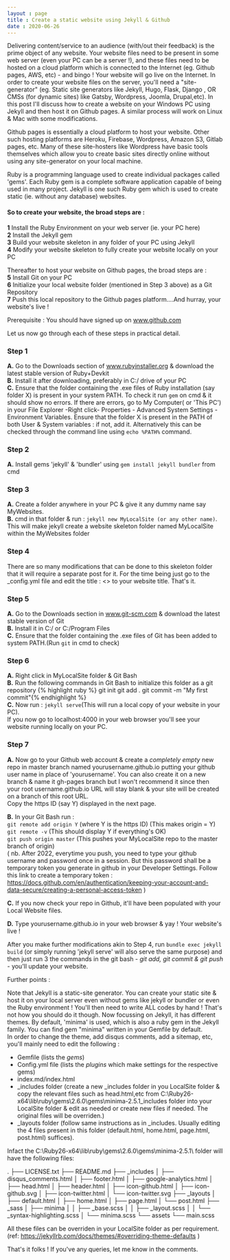 ```yaml
---
layout : page
title : Create a static website using Jekyll & Github
date : 2020-06-26
---
```


Delivering content/service to an audience (with/out their feedback) is the prime object of any website. Your website files need to be present in some web server (even your PC can be a server !), and these files need to be hosted on a cloud platform which is connected to the Internet (eg. Github pages, AWS, etc) - and bingo ! Your website will go live on the Internet.
In order to create your website files on the server, you'll need a "site-generator" (eg. Static site generators like Jekyll, Hugo, Flask, Django , OR CMSs (for dynamic sites) like Gatsby, Wordpress, Joomla, Drupal,etc).
In this post I'll discuss how to create a website on your Windows PC using Jekyll and then host it on Github pages. A similar process will work on Linux & Mac with some modifications.

Github pages is essentially a cloud platform to host your website. Other such hosting platforms are Heroku, Firebase, Wordpress, Amazon S3, Gitlab pages, etc. Many of these site-hosters like Wordpress have basic tools themselves which allow you to create basic sites directly online without using any site-generator on your local machine. 

Ruby is a programming language used to create individual packages called 'gems'. Each Ruby gem is a complete software application capable of being used in many project. Jekyll is one such Ruby gem which is used to create static (ie. without any database) websites. 

#### So to create your website, the broad steps are :

**1** 	Install the Ruby Environment on your web server (ie. your PC here)  
**2** 	Install the Jekyll gem  
**3** 	Build your website skeleton in any folder of your PC using Jekyll  
**4** 	Modify your website skeleton to fully create your website locally on your PC  

Thereafter to host your website on Github pages, the broad steps are :  
**5** 	Install Git on your PC  
**6** 	Initialize your local website folder (mentioned in Step 3 above) as a Git Repository  
**7** 	Push this local repository to the Github pages platform....And hurray, your website's live !

Prerequisite : You should have signed up on www.github.com

Let us now go through each of these steps in practical detail.

### Step 1
**A.**	Go to the Downloads section of www.rubyinstaller.org & download the latest stable version of Ruby+Devkit  
**B.**	Install it after downloading, preferably in C:/ drive of your PC  
**C.**	Ensure that the folder containing the .exe files of Ruby installation (say folder X) is present in your system PATH. To check it run `gem` on cmd & it should show no errors. If there are errors, go to My Computer( or 'This PC') in your File Explorer -Right click- Properties - Advanced System Settings - Environment Variables. Ensure that the folder X is present in the PATH of both User & System variables : if not, add it. Alternatively this can be checked through the command line using `echo %PATH%` command.  

### Step 2
**A.** Install gems 'jekyll' & 'bundler' using `gem install jekyll bundler` from cmd

### Step 3
**A.** Create a folder anywhere in your PC & give it any dummy name say MyWebsites.  
**B.** cmd in that folder & run : `jekyll new MyLocalSite (or any other name)`.  This will make jekyll create a website skeleton folder named MyLocalSite within the MyWebsites folder

### Step 4
There are so many modifications that can be done to this skeleton folder that it will require a separate post for it. For the time being just go to the _config.yml file and edit the title : <> to your website title. That's it.

### Step 5
**A.** Go to the Downloads section in www.git-scm.com & download the latest stable version of Git  
**B.** Install it in C:/ or C:/Program Files  
**C.** Ensure that the folder containing the .exe files of Git has been added to system PATH.(Run `git` in cmd to check)  

### Step 6
**A.** Right click in MyLocalSite folder & Git Bash   
**B.** Run the following commands in Git Bash to initialize this folder as a git repository
	{% highlight ruby %}
	git init 
	git add .
	git commit -m "My first commit"{% endhighlight %}  
**C.**  Now run : `jekyll serve`(This will run a local copy of your website in your PC).  
	If you now go to localhost:4000 in your web browser you'll see your website running locally on your PC.
	
	
### Step 7	
**A.** Now go to your Github web account & create a *completely empty* new repo in master branch named yourusername.github.io putting your github user name in place of 'yourusername'. You can also create it on a new branch & name it gh-pages branch but I won't recommend it since then your root username.github.io URL will stay blank & your site will be created on a branch of this root URL.  
Copy the https ID (say Y) displayed in the next page.   

**B.** In your Git Bash run :  
	`git remote add origin Y` (where Y is the https ID) (This makes origin = Y)  
	`git remote -v`  (This should display Y if everything's OK)  
	`git push origin master` (This pushes your MyLocalSite repo to the master branch of origin)  
	( nb. After 2022, everytime you push, you need to type your github username and password once in a session. But this password shall be a temporary token you generate in github in your Developer Settings. Follow this link to create a temporary token : https://docs.github.com/en/authentication/keeping-your-account-and-data-secure/creating-a-personal-access-token )   
	
**C.** If you now check your repo in Github, it'll have been populated with your Local Website files.  

**D.** Type yourusername.github.io in your web browser & yay ! Your website's live !

After you make further modifications akin to Step 4, run `bundle exec jekyll build` (or simply running 'jekyll serve' will also serve the same purpose) and then just run 3 the commands in the git bash - _git add, git commit & git push_ - you'll update your website.  

Further points :

Note that Jekyll is a static-site generator. You can create your static site & host it on your local server even without gems like jekyll or bundler or even the Ruby environment ! You'll then need to write ALL codes by hand ! That's not how you should do it though. 
Now focussing on Jekyll, it has different themes. By default, 'minima' is used, which is also a ruby gem in the Jekyll family. You can find gem "minima" written in your Gemfile by default.  
In order to change the theme, add disqus comments, add a sitemap, etc, you'll mainly need to edit the following :
- Gemfile (lists the *gems*)
- Config.yml file (lists the *plugins* which make settings for the respective gems)
- index.md/index.html
- _includes folder (create a new _includes folder in you LocalSite folder & copy the relevant files such as head.html,etc from C:\Ruby26-x64\lib\ruby\gems\2.6.0\gems\minima-2.5.1\_includes folder into your LocalSite folder & edit as needed or create new files if needed. The original files will be overriden.)
- _layouts folder (follow same instructions as in _includes. Usually editing the 4 files present in this folder (default.html, home.html, page.html, post.html) suffices).

Infact the C:\Ruby26-x64\lib\ruby\gems\2.6.0\gems\minima-2.5.1\ folder will have the following files:

.
├── LICENSE.txt
├── README.md
├── _includes
│   ├── disqus_comments.html
│   ├── footer.html
│   ├── google-analytics.html
│   ├── head.html
│   ├── header.html
│   ├── icon-github.html
│   ├── icon-github.svg
│   ├── icon-twitter.html
│   └── icon-twitter.svg
├── _layouts
│   ├── default.html
│   ├── home.html
│   ├── page.html
│   └── post.html
├── _sass
│   ├── minima
│   │   ├── _base.scss
│   │   ├── _layout.scss
│   │   └── _syntax-highlighting.scss
│   └── minima.scss
└── assets
    └── main.scss


All these files can be overriden in your LocalSite folder as per requirement. (ref: https://jekyllrb.com/docs/themes/#overriding-theme-defaults )

That's it folks ! If you've any queries, let me know in the comments. 




















